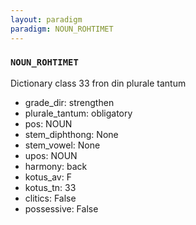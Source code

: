 ```yaml
---
layout: paradigm
paradigm: NOUN_ROHTIMET
---
```

### ` NOUN_ROHTIMET `

Dictionary class 33 fron din plurale tantum
* grade_dir: strengthen
* plurale_tantum: obligatory
* pos: NOUN
* stem_diphthong: None
* stem_vowel: None
* upos: NOUN
* harmony: back
* kotus_av: F
* kotus_tn: 33
* clitics: False
* possessive: False
